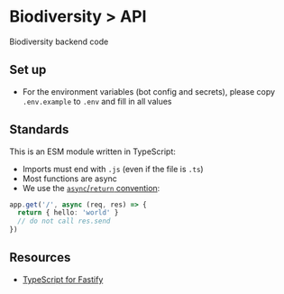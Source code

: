 # Biodiversity > API

Biodiversity backend code

## Set up

- For the environment variables (bot config and secrets), please copy `.env.example` to `.env` and fill in all values

## Standards

This is an ESM module written in TypeScript:

- Imports must end with `.js` (even if the file is `.ts`)
- Most functions are async
- We use the [`async`/`return` convention](https://www.fastify.io/docs/latest/Routes/#promise-resolution):

```ts
app.get('/', async (req, res) => {
  return { hello: 'world' }
  // do not call res.send
})
```

## Resources

- [TypeScript for Fastify](https://www.fastify.io/docs/latest/TypeScript)
